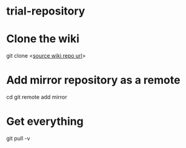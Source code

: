 # trial-repository
# Clone the wiki
git clone <[source wiki repo url](https://github.com/MMS-142-Group-A/mms142-groupa-2022.wiki.git)>

# Add mirror repository as a remote
cd <source wiki repo working folder>
git remote add mirror <mirror repo that must already exist>

# Get everything
git pull -v
